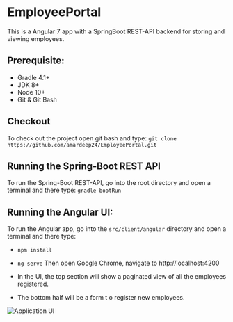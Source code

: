# EmployeePortal
This is a Angular 7 app with a SpringBoot REST-API backend for storing and viewing employees.

## Prerequisite:

 - Gradle 4.1+ 
 - JDK 8+
 - Node 10+
 - Git & Git Bash

## Checkout

To check out the project open git bash and type:
`git clone https://github.com/amardeep24/EmployeePortal.git`

## Running the Spring-Boot REST API

To run the Spring-Boot REST-API, go into the root directory and open a terminal and there type:
`gradle bootRun`

## Running the Angular UI:

To run the Angular app, go into the `src/client/angular` directory and open a terminal and there type:
 - `npm install`
 - `ng serve`
Then open Google Chrome, navigate to http://localhost:4200

 - In the UI, the top section will show a paginated view of all the employees registered.
 - The bottom half will be a form t o register new employees.

![Application UI](https://user-images.githubusercontent.com/17095403/56878518-21f48600-6a72-11e9-9b82-30deb27588d2.png)



